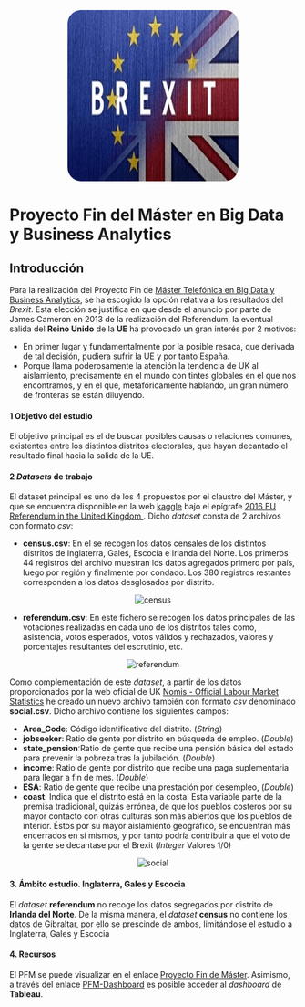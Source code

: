 
<p align="center">
  <img width="460" height="300" src="https://raw.githubusercontent.com/pburgov/PFM-Big-Data/master/images/brexit_small.jpg" style="width: 300px; margin:auto; padding: 0px; border-radius: 8%;">
</p>

# Proyecto Fin del Máster en Big Data y Business Analytics

## Introducción

Para la realización del Proyecto Fin de [Máster Telefónica en Big Data y Business Analytics](https://www.campusbigdata.com/master-en-big-data-aplicado-y-business-analytics),  se ha escogido la opción relativa a los resultados del *Brexit*. Esta elección se justifica en que desde el anuncio por parte de James Cameron en 2013 de la realización del Referendum, la eventual salida del **Reino Unido** de la **UE** ha provocado un gran interés por 2 motivos:
- En primer lugar y fundamentalmente por la posible resaca, que derivada de tal decisión, pudiera sufrir la UE y por tanto España.
- Porque llama poderosamente la atención la tendencia de UK al aislamiento, precisamente en el mundo con tintes globales en el que nos encontramos, y en el que, metafóricamente hablando, un gran número de fronteras se están diluyendo.

#### 1 Objetivo del estudio 

El objetivo principal es el de buscar posibles causas o relaciones comunes, existentes entre los distintos distritos electorales, que hayan decantado el resultado final hacia la salida de la UE.

#### 2 *Datasets* de trabajo

El dataset principal es uno de los 4 propuestos por el claustro del Máster, y que se encuentra disponible en la web [kaggle](https://www.kaggle.com/) bajo el epígrafe [2016 EU Referendum in the United Kingdom ](https://www.kaggle.com/electoralcommission/brexit-results). Dicho *dataset* consta de 2 archivos con formato *csv*:
- **census.csv**: En el se recogen los datos censales de los distintos distritos de Inglaterra, Gales, Escocia e Irlanda del Norte. Los primeros 44 registros del archivo muestran los datos agregados primero por país, luego por región y finalmente por condado. Los 380 registros restantes corresponden a los datos desglosados por distrito. 


<p align="center">
  <img src="https://pburgov.github.io/census.jpg" alt="census">
</p>

- **referendum.csv**: En este fichero se recogen los datos principales de las votaciones realizadas en cada uno de los distritos tales como, asistencia, votos esperados, votos válidos y rechazados,  valores y porcentajes resultantes del escrutinio, etc.


<p align="center">
  <img  src="https://pburgov.github.io/referendum.jpg" alt="referendum">
</p>

Como complementación de este *dataset*, a partir de los datos proporcionados por la web oficial de UK [Nomis - Official Labour Market Statistics](https://www.nomisweb.co.uk) he creado un nuevo archivo también con formato *csv* denominado **social.csv**.
Dicho archivo contiene los siguientes campos:
- <strong>Area_Code</strong>: Código identificativo del distrito. (*String*)
- **jobseeker**: Ratio de gente por distrito en búsqueda de empleo. (*Double*)
- **state_pension**:Ratio de gente que recibe una pensión básica del estado para prevenir la pobreza tras la jubilación. (*Double*)
- **income**: Ratio de gente por distrito que recibe una paga suplementaria para llegar a fin de mes. (*Double*)
- **ESA**: Ratio de gente que recibe una prestación por desempleo, (*Double*)
- **coast**: Indica que el distrito está en la costa. Esta variable parte de la premisa tradicional, quizás errónea, de que los pueblos costeros por su mayor contacto con otras culturas son más abiertos que los pueblos de interior. Éstos por su mayor aislamiento geográfico, se encuentran más encerrados en sí mismos, y por tanto podría contribuir a que el voto de la gente se decantase por el Brexit (*Integer* Valores 1/0)


<p align="center">
  <img  src="https://pburgov.github.io/social.jpg" alt="social">
</p>


#### 3. Ámbito estudio. Inglaterra, Gales y Escocia

El *dataset* **referendum** no recoge los datos segregados por distrito de **Irlanda del Norte**. De la misma manera, el *dataset* **census** no contiene los datos de Gibraltar, por ello se prescinde de ambos, limitándose el estudio a Inglaterra, Gales y Escocia

#### 4. Recursos

El PFM se puede visualizar en el enlace [Proyecto Fin de Máster](https://pburgov.github.io/PFM-BREXIT.html). Asimismo, a través del enlace [PFM-Dashboard](https://public.tableau.com/profile/pedro.burgo#!/vizhome/PFM-BREXIT/Prediccion) es posible acceder al *dashboard* de **Tableau**.